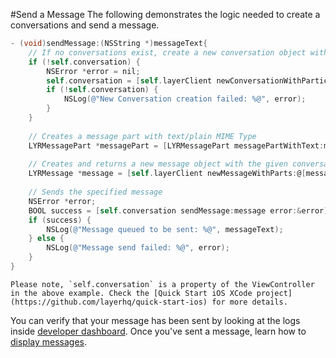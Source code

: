 #Send a Message
The following demonstrates the logic needed to create a conversations and send a message. 

```objectivec
- (void)sendMessage:(NSString *)messageText{
    // If no conversations exist, create a new conversation object with a single participant
    if (!self.conversation) {
        NSError *error = nil;
        self.conversation = [self.layerClient newConversationWithParticipants:[NSSet setWithArray:@[ @"<PARTICIPANT>" ]] options:nil error:&error];
        if (!self.conversation) {
            NSLog(@"New Conversation creation failed: %@", error);
        }
    }
    
    // Creates a message part with text/plain MIME Type
    LYRMessagePart *messagePart = [LYRMessagePart messagePartWithText:messageText];
    
    // Creates and returns a new message object with the given conversation and array of message parts
    LYRMessage *message = [self.layerClient newMessageWithParts:@[messagePart] options:@{LYRMessageOptionsPushNotificationAlertKey: messageText} error:nil];
    
    // Sends the specified message
    NSError *error;
    BOOL success = [self.conversation sendMessage:message error:&error];
    if (success) {
        NSLog(@"Message queued to be sent: %@", messageText);
    } else {
        NSLog(@"Message send failed: %@", error);
    }
}
```

```emphasis
Please note, `self.conversation` is a property of the ViewController in the above example. Check the [Quick Start iOS XCode project](https://github.com/layerhq/quick-start-ios) for more details.
```

You can verify that your message has been sent by looking at the logs inside [developer dashboard](/dashboard/projects). Once you've sent a message, learn how to [display messages](http://developer.layer.com/docs/quick-start/ios#display-messages).
 
